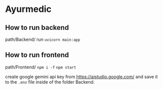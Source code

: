 # Ayurmedic

## How to run backend
path/Backend/
run `uvicorn main:app`

## How to run frontend
path/Frontend/
`npm i -f`
`npm start`

create google gemini api key from https://aistudio.google.com/
and save it to the `.env` file inside of the folder Backend.
